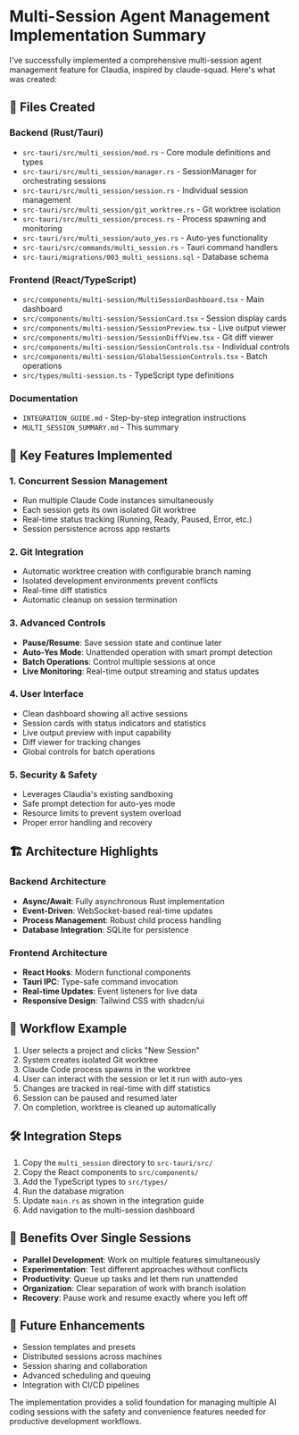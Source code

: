 # Multi-Session Agent Management Implementation Summary

I've successfully implemented a comprehensive multi-session agent management feature for Claudia, inspired by claude-squad. Here's what was created:

## 📁 Files Created

### Backend (Rust/Tauri)
- `src-tauri/src/multi_session/mod.rs` - Core module definitions and types
- `src-tauri/src/multi_session/manager.rs` - SessionManager for orchestrating sessions
- `src-tauri/src/multi_session/session.rs` - Individual session management
- `src-tauri/src/multi_session/git_worktree.rs` - Git worktree isolation
- `src-tauri/src/multi_session/process.rs` - Process spawning and monitoring
- `src-tauri/src/multi_session/auto_yes.rs` - Auto-yes functionality
- `src-tauri/src/commands/multi_session.rs` - Tauri command handlers
- `src-tauri/migrations/003_multi_sessions.sql` - Database schema

### Frontend (React/TypeScript)
- `src/components/multi-session/MultiSessionDashboard.tsx` - Main dashboard
- `src/components/multi-session/SessionCard.tsx` - Session display cards
- `src/components/multi-session/SessionPreview.tsx` - Live output viewer
- `src/components/multi-session/SessionDiffView.tsx` - Git diff viewer
- `src/components/multi-session/SessionControls.tsx` - Individual controls
- `src/components/multi-session/GlobalSessionControls.tsx` - Batch operations
- `src/types/multi-session.ts` - TypeScript type definitions

### Documentation
- `INTEGRATION_GUIDE.md` - Step-by-step integration instructions
- `MULTI_SESSION_SUMMARY.md` - This summary

## 🚀 Key Features Implemented

### 1. **Concurrent Session Management**
- Run multiple Claude Code instances simultaneously
- Each session gets its own isolated Git worktree
- Real-time status tracking (Running, Ready, Paused, Error, etc.)
- Session persistence across app restarts

### 2. **Git Integration**
- Automatic worktree creation with configurable branch naming
- Isolated development environments prevent conflicts
- Real-time diff statistics
- Automatic cleanup on session termination

### 3. **Advanced Controls**
- **Pause/Resume**: Save session state and continue later
- **Auto-Yes Mode**: Unattended operation with smart prompt detection
- **Batch Operations**: Control multiple sessions at once
- **Live Monitoring**: Real-time output streaming and status updates

### 4. **User Interface**
- Clean dashboard showing all active sessions
- Session cards with status indicators and statistics
- Live output preview with input capability
- Diff viewer for tracking changes
- Global controls for batch operations

### 5. **Security & Safety**
- Leverages Claudia's existing sandboxing
- Safe prompt detection for auto-yes mode
- Resource limits to prevent system overload
- Proper error handling and recovery

## 🏗️ Architecture Highlights

### Backend Architecture
- **Async/Await**: Fully asynchronous Rust implementation
- **Event-Driven**: WebSocket-based real-time updates
- **Process Management**: Robust child process handling
- **Database Integration**: SQLite for persistence

### Frontend Architecture
- **React Hooks**: Modern functional components
- **Tauri IPC**: Type-safe command invocation
- **Real-time Updates**: Event listeners for live data
- **Responsive Design**: Tailwind CSS with shadcn/ui

## 🔄 Workflow Example

1. User selects a project and clicks "New Session"
2. System creates isolated Git worktree
3. Claude Code process spawns in the worktree
4. User can interact with the session or let it run with auto-yes
5. Changes are tracked in real-time with diff statistics
6. Session can be paused and resumed later
7. On completion, worktree is cleaned up automatically

## 🛠️ Integration Steps

1. Copy the `multi_session` directory to `src-tauri/src/`
2. Copy the React components to `src/components/`
3. Add the TypeScript types to `src/types/`
4. Run the database migration
5. Update `main.rs` as shown in the integration guide
6. Add navigation to the multi-session dashboard

## 🎯 Benefits Over Single Sessions

- **Parallel Development**: Work on multiple features simultaneously
- **Experimentation**: Test different approaches without conflicts
- **Productivity**: Queue up tasks and let them run unattended
- **Organization**: Clear separation of work with branch isolation
- **Recovery**: Pause work and resume exactly where you left off

## 🔮 Future Enhancements

- Session templates and presets
- Distributed sessions across machines
- Session sharing and collaboration
- Advanced scheduling and queuing
- Integration with CI/CD pipelines

The implementation provides a solid foundation for managing multiple AI coding sessions with the safety and convenience features needed for productive development workflows.